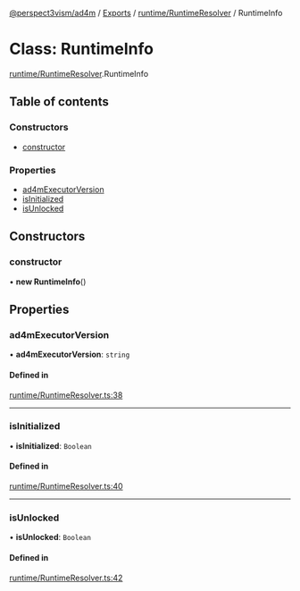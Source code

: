 [@perspect3vism/ad4m](../README.md) / [Exports](../modules.md) / [runtime/RuntimeResolver](../modules/runtime_RuntimeResolver.md) / RuntimeInfo

# Class: RuntimeInfo

[runtime/RuntimeResolver](../modules/runtime_RuntimeResolver.md).RuntimeInfo

## Table of contents

### Constructors

- [constructor](runtime_RuntimeResolver.RuntimeInfo.md#constructor)

### Properties

- [ad4mExecutorVersion](runtime_RuntimeResolver.RuntimeInfo.md#ad4mexecutorversion)
- [isInitialized](runtime_RuntimeResolver.RuntimeInfo.md#isinitialized)
- [isUnlocked](runtime_RuntimeResolver.RuntimeInfo.md#isunlocked)

## Constructors

### constructor

• **new RuntimeInfo**()

## Properties

### ad4mExecutorVersion

• **ad4mExecutorVersion**: `string`

#### Defined in

[runtime/RuntimeResolver.ts:38](https://github.com/perspect3vism/ad4m-executor/blob/5a19b63d/core/src/runtime/RuntimeResolver.ts#L38)

___

### isInitialized

• **isInitialized**: `Boolean`

#### Defined in

[runtime/RuntimeResolver.ts:40](https://github.com/perspect3vism/ad4m-executor/blob/5a19b63d/core/src/runtime/RuntimeResolver.ts#L40)

___

### isUnlocked

• **isUnlocked**: `Boolean`

#### Defined in

[runtime/RuntimeResolver.ts:42](https://github.com/perspect3vism/ad4m-executor/blob/5a19b63d/core/src/runtime/RuntimeResolver.ts#L42)
